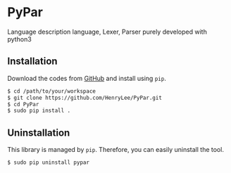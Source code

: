 # PyPar
Language description language, Lexer, Parser purely developed with python3

## Installation
Download the codes from [GitHub](https://github.com/HenryLee97/PyPar) and install using ```pip```.
```bash
$ cd /path/to/your/workspace
$ git clone https://github.com/HenryLee/PyPar.git
$ cd PyPar
$ sudo pip install .
```

## Uninstallation
This library is managed by ```pip```. Therefore, you can easily uninstall the tool.
```
$ sudo pip uninstall pypar
```
